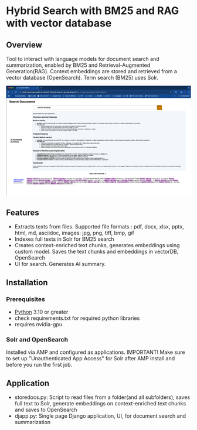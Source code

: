 # Hybrid Search with BM25 and RAG with vector database


## Overview

Tool to interact with language models for document search and summarization, enabled by BM25 and Retrieval-Augmented Generation(RAG). Context embeddings are stored and retrieved from a vector database (OpenSearch). Term search (BM25) uses Solr.

![](/static/screenshot-hybridsearch.png)

## Features
- Extracts texts from files. Supported file formats : pdf, docx, xlsx, pptx, html, md, asciidoc, images: jpg, png, tiff, bmp, gif
- Indexes full texts in Solr for BM25 search
- Creates context-enriched text chunks, generates embeddings using custom model. Saves the text chunks and embeddings in vectorDB, OpenSearch
- UI for search. Generates AI summary.


## Installation
### Prerequisites

- [Python](https://www.python.org/downloads/) 3.10 or greater
- check requirements.txt for required python libraries
- requires nvidia-gpu

### Solr and OpenSearch
Installed via AMP and configured as applications. IMPORTANT! Make sure to set up "Unauthenticated App Access" for Solr after AMP install and before you run the first job.

## Application

- storedocs.py: Script to read files from a folder(and all subfolders), saves full text to Solr, generate embeddings on context-enriched text chunks and saves to OpenSearch
- djapp.py: Single page Django application, UI, for document search and summarization